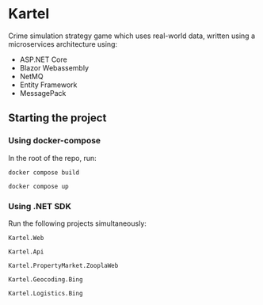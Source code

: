# Kartel
Crime simulation strategy game which uses real-world data, written using a microservices architecture using: 
- ASP.NET Core
- Blazor Webassembly
- NetMQ
- Entity Framework
- MessagePack

## Starting the project

### Using docker-compose

In the root of the repo, run:

`docker compose build`

`docker compose up`

### Using .NET SDK

Run the following projects simultaneously:

`Kartel.Web`

`Kartel.Api`

`Kartel.PropertyMarket.ZooplaWeb`

`Kartel.Geocoding.Bing`

`Kartel.Logistics.Bing`
